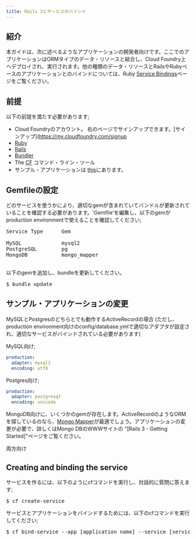 ```yaml
---
title: Rails 3とサービスのバインド
---
```


## <a id='intro'></a>紹介 ##

本ガイドは、次に述べるようなアプリケーションの開発者向けです。ここでのアプリケーションはORMタイプのデータ・リソースと結合し、Cloud Foundry上へデプロイされ、実行されます。他の種類のデータ・リソースとRailsやRubyベースのアプリケーションとのバインドについては、Ruby [Service Bindings](./ruby-service-bindings.html)ページをご覧ください。

## <a id='prerequisites'></a>前提 ##

以下の前提を満たす必要があります;

* Cloud Foundryのアカウント。 右のページでサインアップできます。[サインアップ](https://my.cloudfoundry.com/signup
* [Ruby](http://www.ruby-lang.org/en/)
* [Rails](http://rubyonrails.org/)
* [Bundler](http://gembundler.com/)
* The [CF](../../managing-apps/) コマンド・ライン・ツール
* サンプル・アプリケーションは [this](./rails-getting-started.html)にあります。

## <a id='gemfile'></a>Gemfileの設定 ##

どのサービスを使うかにより、適切なgemが含まれていてバンドルが更新されていることを確認する必要があります。'Gemfile'を編集し、以下のgemがproduction environmentで使えることを確認してください;

<pre>
Service Type      Gem

MySQL             mysql2
PostgreSQL        pg
MongoDB           mongo_mapper

</pre>

以下のgemを追加し、bundleを更新してください。

<pre class="terminal">
$ bundle update
</pre>

## <a id='modifying'></a>サンプル・アプリケーションの変更 ##

MySQLとPostgresのどちらとでも動作するActiveRecordの場合 (ただし、production environment向けのconfig/database.ymlで適切なアダプタが設定され、適切なサービスがバインドされている必要があります)

MySQL向け;

~~~yaml
production:
  adapter: mysql2
  encoding: utf8
~~~

Postgres向け;

~~~yaml
production:
  adapter: postgresql
  encoding: unicode
~~~

MongoDB向けに、いくつかのgemが存在します。ActiveRecordのようなORMを探しているのなら、[Mongo Mapper](http://mongomapper.com/)が最適でしょう。アプリケーションの変更が必要で、詳しくはMongo DBのWWWサイトの "[Rails 3 - Getting Started]"ページをご覧ください。

両方向け

## <a id='creating-and-binding'></a>Creating and binding the service ##

サービスを作るには、以下のようにcfコマンドを実行し、対話的に質問に答えます;

<pre class="terminal">
$ cf create-service
</pre>

サービスとアプリケーションをバインドするためには、以下のcfコマンドを実行してください;

<pre class="terminal">
$ cf bind-service --app [application name] --service [service name]
</pre>

